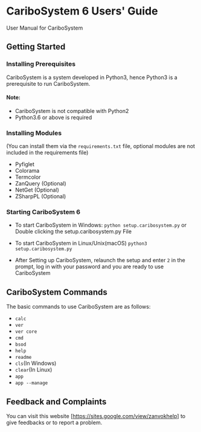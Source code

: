 # CariboSystem 6 Users' Guide
User Manual for CariboSystem

## Getting Started
### Installing Prerequisites
CariboSystem is a system developed in Python3, hence Python3 is a prerequisite to run CariboSystem.
#### Note:
* CariboSystem is not compatible with Python2
* Python3.6 or above is required

### Installing Modules
(You can install them via the `requirements.txt` file, optional modules are not included in the requirements file)
* Pyfiglet
* Colorama
* Termcolor
* ZanQuery (Optional)
* NetGet (Optional)
* ZSharpPL (Optional)

### Starting CariboSystem 6
* To start CariboSystem in Windows:
`python setup.caribosystem.py` or Double clicking the setup.caribosystem.py File

* To start CariboSystem in Linux/Unix(macOS)
`python3 setup.caribosystem.py`

* After Setting up CariboSystem, relaunch the setup and enter `2` in the prompt, log in with your password and you are ready to use CariboSystem

## CariboSystem Commands
The basic commands to use CariboSystem are as follows:
* `calc`
* `ver`
* `ver core`
* `cmd`
* `bsod`
* `help`
* `readme`
* `cls`(In Windows)
* `clear`(In Linux)
* `app`
* `app --manage`

## Feedback and Complaints
You can visit this website [https://sites.google.com/view/zanvokhelp] to give feedbacks or to report a problem.